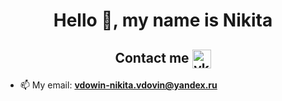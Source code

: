 <h1 align="center">Hello 👋, my name is Nikita</h1>
<h2 align="center">Contact me
<a href="https://vk.com/stawlie"><img align="center" src="https://www.vectorlogo.zone/logos/vk/vk-tile.svg" alt="vk" width="30" height="30" /></a>
</h2>

- 📫 My email:  **vdowin-nikita.vdovin@yandex.ru**
